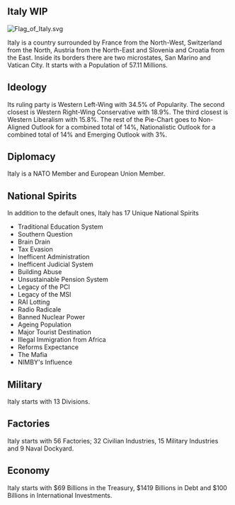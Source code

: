 ## Italy WIP

![Flag_of_Italy.svg](uploads/594462e9833b0904d27fa6462f456d9e/Flag_of_Italy.svg.png)

Italy is a country surrounded by France from the North-West, Switzerland from the North, Austria from the North-East and Slovenia and Croatia from the East. Inside its borders there are two microstates, San Marino and Vatican City. It starts with a Population of 57.11 Millions.

## Ideology

Its ruling party is Western Left-Wing with 34.5% of Popularity. The second closest is Western Right-Wing Conservative with 18.9%. The third closest is Western Liberalism with 15.8%. The rest of the Pie-Chart goes to Non-Aligned Outlook for a combined total of 14%, Nationalistic Outlook for a combined total of 14% and Emerging Outlook with 3%.

## Diplomacy

Italy is a NATO Member and European Union Member.

## National Spirits

In addition to the default ones, Italy has 17 Unique National Spirits

- Traditional Education System
- Southern Question
- Brain Drain
- Tax Evasion
- Inefficent Administration
- Inefficent Judicial System
- Building Abuse
- Unsustainable Pension System
- Legacy of the PCI
- Legacy of the MSI
- RAI Lotting
- Radio Radicale
- Banned Nuclear Power
- Ageing Population
- Major Tourist Destination
- Illegal Immigration from Africa
- Reforms Expectance
- The Mafia
- NIMBY's Influence


## Military

Italy starts with 13 Divisions.

## Factories

Italy starts with 56 Factories; 32 Civilian Industries, 15 Military Industries and 9 Naval Dockyard.

## Economy

Italy starts with $69 Billions in the Treasury, $1419 Billions in Debt and $100 Billions in International Investments.
